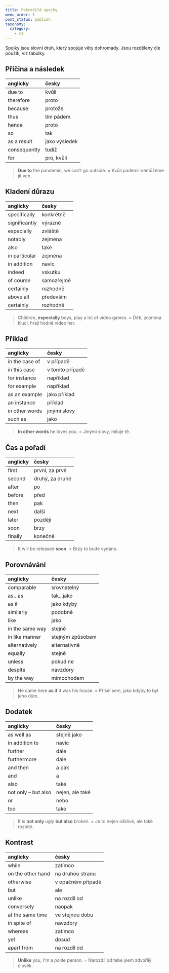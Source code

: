 ```yaml
---
title: Pokročilé spojky
menu_order: 1
post_status: publish
taxonomy:
  category:
    - c1
---
```


Spojky jsou slovní druh, který spojuje věty dohromady. Jsou rozděleny dle použití, viz tabulky.

## Příčina a následek

| anglicky     | česky         |
| :----------- | :------------ |
| due to       | kvůli         |
| therefore    | proto         |
| because      | protože       |
| thus         | tím pádem     |
| hence        | proto         |
| so           | tak           |
| as a result  | jako výsledek |
| consequently | tudíž         |
| for          | pro, kvůli    |

> **Due to** the pandemic, we can’t go outside. = Kvůli pademii nemůžeme jít ven.

## Kladení důrazu

| anglicky      | česky      |
| :------------ | :--------- |
| specifically  | konkrétně  |
| significantly | výrazně    |
| especially    | zvláště    |
| notably       | zejména    |
| also          | také       |
| in particular | zejména    |
| in addition   | navíc      |
| indeed        | vskutku    |
| of course     | samozřejmě |
| certainly     | rozhodně   |
| above all     | především  |
| certainly     | rozhodně   |

> Children, **especially** boys, play a lot of video games. = Děti, zejména kluci, hrají hodně video her.

## Příklad

| anglicky       | česky           |
| :------------- | :-------------- |
| in the case of | v případě       |
| in this case   | v tomto případě |
| for instance   | například       |
| for example    | například       |
| as an example  | jako příklad    |
| an instance    | příklad         |
| in other words | jinými slovy    |
| such as        | jako            |

> **In other words** he loves you. = Jinými slovy, miluje tě.

## Čas a pořadí

| anglicky | česky           |
| :------- | :-------------- |
| first    | první, za prvé  |
| second   | druhý, za druhé |
| after    | po              |
| before   | před            |
| then     | pak             |
| next     | další           |
| later    | později         |
| soon     | brzy            |
| finally  | konečně         |

> It will be released **soon**. = Brzy to bude vydáno.

## Porovnávání

| anglicky        | česky            |
| :-------------- | :--------------- |
| comparable      | srovnatelný      |
| as…as           | tak...jako       |
| as if           | jako kdyby       |
| similarly       | podobně          |
| like            | jako             |
| in the same way | stejně           |
| in like manner  | stejným způsobem |
| alternatively   | alternativně     |
| equally         | stejně           |
| unless          | pokud ne         |
| despite         | navzdory         |
| by the way      | mimochodem       |

> He came here **as if** it was his house. = Přišel sem, jako kdyby to byl jeho dům.

## Dodatek

| anglicky            | česky           |
| :------------------ | :-------------- |
| as well as          | stejně jako     |
| in addition to      | navíc           |
| further             | dále            |
| furthermore         | dále            |
| and then            | a pak           |
| and                 | a               |
| also                | také            |
| not only – but also | nejen, ale také |
| or                  | nebo            |
| too                 | také            |

> It is **not only** ugly **but also** broken. = Je to nejen ošklivé, ale také rozbité.

## Kontrast

| anglicky          | česky             |
| :---------------- | :---------------- |
| while             | zatímco           |
| on the other hand | na druhou stranu  |
| otherwise         | v opačném případě |
| but               | ale               |
| unlike            | na rozdíl od      |
| conversely        | naopak            |
| at the same time  | ve stejnou dobu   |
| in spite of       | navzdory          |
| whereas           | zatímco           |
| yet               | dosud             |
| apart from        | na rozdíl od      |

> **Unlike** you, I'm a polite person. = Narozdíl od tebe jsem zdvořilý člověk.
